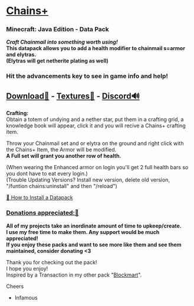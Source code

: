 
# [Chains+]()  
### Minecraft: Java Edition - Data Pack  

__*Craft Chainmail into something worth using!*   
This datapack allows you to add a health modifier to chainmail s=armor and elytras.  
(Elytras will get netherite plating as well)__  

### Hit the advancements key to see in game info and help!
## [Download🔗](https://github.com/InfamousMusicify/Chains-Plus/blob/master/Downloads.md) - [Textures🌄](https://github.com/InfamousMusicify/InHaus-Textures/blob/master/Downloads.md) - [Discord🔊](https://discord.gg/T5XhN4tXgW)          

**Crafting:**  
Obtain a totem of undying and a nether star, put them in a crafting grid, a knowledge book will appear, click it and you will recive a Chains+ crafting item.  

Throw your Chainmail set and or elytra on the ground and right click with the Chains+ Item, the Armor will be modified.  
__A Full set will grant you another row of health.__

(When wearing the Enhanced armor on login you'll get 2 full health bars so you dont have to eat every login.)  
(Trouble Updating Versions? Install new version, delete old version, "/funtion chains:uninstall" and then "/reload")  


[🔗 How to Install a Datapack](https://www.planetminecraft.com/blog/how-to-download-and-install-minecraft-data-packs/)  

### [Donations appreciated:🔗](https://www.patreon.com/InfamousMusicify)   
__All of my projects take an inordinate amount of time to upkeep/create.  
I use my free time to make them. Any support would be much appreciated!  
If you enjoy these packs and want to see more like them and see them maintained, consider donating <3__     

Thank you for checking out the pack!   
I hope you enjoy!   
Inspired by a Transaction in my other pack "[Blockmart](https://github.com/InfamousMusicify/BlockMart)".   

Cheers   

- Infamous 
